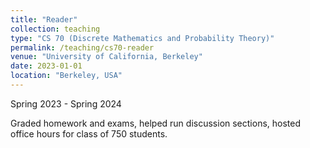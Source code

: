 ```yaml
---
title: "Reader"
collection: teaching
type: "CS 70 (Discrete Mathematics and Probability Theory)"
permalink: /teaching/cs70-reader
venue: "University of California, Berkeley"
date: 2023-01-01
location: "Berkeley, USA"
---
```


Spring 2023 - Spring 2024

Graded homework and exams, helped run discussion sections, hosted office hours for class of 750 students.
